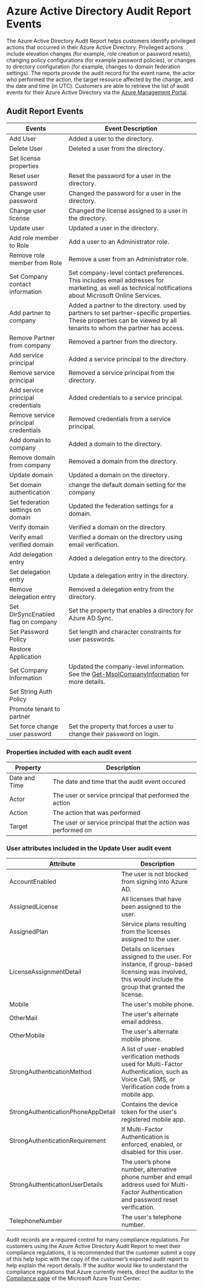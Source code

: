 <properties 
   pageTitle="Azure Active Directory Audit Report Events" 
   description="Audited events that are available for viewing and downloading from your Azure Active Directory" 
   services="active-directory" 
   documentationCenter="" 
   authors="kenhoff" 
   manager="?" 
   editor=""/>

<tags
   ms.service="active-directory"
   ms.devlang="na"
   ms.topic="article"
   ms.tgt_pltfrm="na"
   ms.workload="identity" 
   ms.date="03/23/2015"
   ms.author="kenhoff"/>

# Azure Active Directory Audit Report Events

The Azure Active Directory Audit Report helps customers identify privileged actions that occurred in their Azure Active Directory. Privileged actions include elevation changes (for example, role creation or password resets), changing policy configurations (for example password policies), or changes to directory configuration (for example, changes to domain federation settings). The reports provide the audit record for the event name, the actor who performed the action, the target resource affected by the change, and the date and time (in UTC). Customers are able to retrieve the list of audit events for their Azure Active Directory via the [Azure Management Portal](https://manage.windowsazure.com/).  

## Audit Report Events

<!--- audit event descriptions should be in the past tense --->

| Events 				| Event Description								|
| ------------------------------	| -------									|
| Add User				| Added a user to the directory.						|
| Delete User				| Deleted a user from the directory.					|
| Set license properties		| 									|
| Reset user password			| Reset the password for a user in the directory.				|
| Change user password			| Changed the password for a user in the directory.			|
| Change user license			| Changed the license assigned to a user in the directory.		|
| Update user				| Updated a user in the directory.					|
| Add role member to Role		| Add a user to an Administrator role.		|
| Remove role member from Role		| Remove a user from an Administrator role.		|
| Set Company contact information	| Set company-level contact preferences. This includes email addresses for marketing, as well as technical notifications about Microsoft Online Services.			|
| Add partner to company		| Added a partner to the directory. used by partners to set partner-specific properties. These properties can be viewed by all tenants to whom the partner has access.			|
| Remove Partner from company		| Removed a partner from the directory.		|
| Add service principal			| Added a service principal to the directory.				|
| Remove service principal		| Removed a service principal from the directory.				|
| Add service principal credentials	| Added credentials to a service principal.		|
| Remove service principal credentials	| Removed credentials from a service principal.		|
| Add domain to company			| Added a domain to the directory.		|
| Remove domain from company		| Removed a domain from the directory.		|
| Update domain				| Updated a domain on the directory.		|
| Set domain authentication		| change the default domain setting for the company			|
| Set federation settings on domain	| Updated the federation settings for a domain.		|
| Verify domain				| Verified a domain on the directory.		|
| Verify email verified domain		| Verified a domain on the directory using email verification.		|
| Add delegation entry			| Added a delegation entry to the directory.		|
| Set delegation entry			| Update a delegation entry in the directory.		|
| Remove delegation entry		| Removed a delegation entry from the directory.		|
| Set DirSyncEnabled flag on company	| Set the property that enables a directory for Azure AD Sync.		|
| Set Password Policy			| Set length and character constraints for user passwords.		|
| Restore Application			| 		|
| Set Company Information		| Updated the company-level information. See the [Get-MsolCompanyInformation](https://msdn.microsoft.com/en-us/library/azure/dn194126.aspx) for more details.		|
| Set String Auth Policy		|			|
| Promote tenant to partner		|			|
| Set force change user password	| Set the property that forces a user to change their password on login.	|

### Properties included with each audit event

| Property	| Description								|
| ------	| ------								|		
| Date and Time	| The date and time that the audit event occured			|
| Actor		| The user or service principal that performed the action		|
| Action	| The action that was performed						|
| Target	| The user or service principal that the action was performed on	|

### User attributes included in the Update User audit event

| Attribute 				| Description	|
| ---------------------------------	| ---------	|
| AccountEnabled			| The user is not blocked from signing into Azure AD.														|
| AssignedLicense			| All licenses that have been assigned to the user.														|
| AssignedPlan				| Service plans resulting from the licenses assigned to the user.												|
| LicenseAssignmentDetail		| Details on licenses assigned to the user. For instance, if group-based licensing was involved, this would include the group that granted the license.		|
| Mobile				| The user's mobile phone.																	|
| OtherMail				| The user's alternate email address.																|
| OtherMobile				| The user's alternate mobile phone.																|
| StrongAuthenticationMethod		| A list of user-enabled verification methods used for Multi-Factor Authentication, such as Voice Call, SMS, or Verification code from a mobile app.		|
| StrongAuthenticationPhoneAppDetail	| Contains the device token for the user's registered mobile app.												|
| StrongAuthenticationRequirement	| If Multi-Factor Authentication is enforced, enabled, or disabled for this user.										|
| StrongAuthenticationUserDetails	| The user’s phone number, alternative phone number and email address used for Multi-Factor Authentication and password reset verification.			|
| TelephoneNumber			| The user's telephone number.																	|

Audit records are a required control for many compliance regulations. For customers using the Azure Active Directory Audit Report to meet their compliance regulations, it is recommended that the customer submit a copy of this help topic with the copy of the customer’s exported audit report to help explain the report details. If the auditor would like to understand the compliance regulations that Azure currently meets, direct the auditor to the [Compliance page](http://azure.microsoft.com/en-us/support/trust-center/compliance/) of the Microsoft Azure Trust Center.
